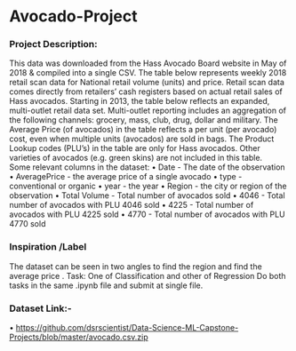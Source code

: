 # Avocado-Project

### Project Description:
This data was downloaded from the Hass Avocado Board website in May of 2018 & compiled into a single CSV. 
The table below represents weekly 2018 retail scan data for National retail volume (units) and price. Retail scan data comes directly from retailers’ cash registers based on actual retail sales of Hass avocados. 
Starting in 2013, the table below reflects an expanded, multi-outlet retail data set. Multi-outlet reporting includes an aggregation of the following channels: grocery, mass, club, drug, dollar and military. The Average Price (of avocados) in the table reflects a per unit (per avocado) cost, even when multiple units (avocados) are sold in bags. 
The Product Lookup codes (PLU’s) in the table are only for Hass avocados. Other varieties of avocados (e.g. green skins) are not included in this table.
<br>
Some relevant columns in the dataset:
•	Date - The date of the observation
•	AveragePrice - the average price of a single avocado
•	type - conventional or organic
•	year - the year
•	Region - the city or region of the observation
•	Total Volume - Total number of avocados sold
•	4046 - Total number of avocados with PLU 4046 sold
•	4225 - Total number of avocados with PLU 4225 sold
•	4770 - Total number of avocados with PLU 4770 sold

### Inspiration /Label 
The dataset can be seen in two angles to find the region and find the average price .
Task: One of Classification and other of Regression
Do both tasks in the same .ipynb file and submit at single file. 

### Dataset Link:-
•	https://github.com/dsrscientist/Data-Science-ML-Capstone-Projects/blob/master/avocado.csv.zip
